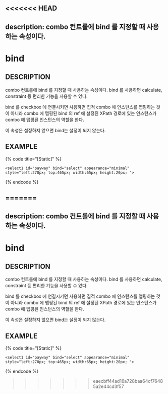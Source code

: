 <<<<<<< HEAD
---
description: combo 컨트롤에 bind 를 지정할 때 사용하는 속성이다.
---

# bind

## DESCRIPTION

combo 컨트롤에 bind 를 지정할 때 사용하는 속성이다. bind 를 사용하면 calculate, constraint 등 편리한 기능을 사용할 수 있다.

  
bind 를 checkbox 에 연결시키면 사용하면 집적 combo 에 인스턴스를 맵핑하는 것이 아니라 combo 에 맵핑된 bind 의 ref 에 설정된 XPath 경로에 있는 인스턴스가 combo 에 맵핑된 인스턴스의 역할을 한다. 

이 속성은 설정하지 않으면 bind는 설정이 되지 않는다.

## EXAMPLE

{% code title="\[Static\]" %}
```markup
<select1 id="payway" bind="select" appearance="minimal" 
style="left:270px; top:465px; width:65px; height:20px; ">
```
{% endcode %}

=======
---
description: combo 컨트롤에 bind 를 지정할 때 사용하는 속성이다.
---

# bind

## DESCRIPTION

combo 컨트롤에 bind 를 지정할 때 사용하는 속성이다. bind 를 사용하면 calculate, constraint 등 편리한 기능을 사용할 수 있다.

  
bind 를 checkbox 에 연결시키면 사용하면 집적 combo 에 인스턴스를 맵핑하는 것이 아니라 combo 에 맵핑된 bind 의 ref 에 설정된 XPath 경로에 있는 인스턴스가 combo 에 맵핑된 인스턴스의 역할을 한다. 

이 속성은 설정하지 않으면 bind는 설정이 되지 않는다.

## EXAMPLE

{% code title="\[Static\]" %}
```markup
<select1 id="payway" bind="select" appearance="minimal" 
style="left:270px; top:465px; width:65px; height:20px; ">
```
{% endcode %}

>>>>>>> eaecbff44ad16a728baa64cf76485a2e44cd3f57
